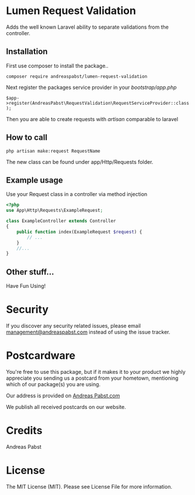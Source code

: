 # Lumen Request Validation
Adds the well known Laravel ability to separate validations from the controller.

## Installation
First use composer to install the package..
 
`composer require andreaspabst/lumen-request-validation`

Next register the packages service provider in your *bootstrap/app.php* 

`$app->register(AndreasPabst\RequestValidation\RequestServiceProvider::class);`

Then you are able to create requests with *artisan* comparable to laravel 

## How to call

`php artisan make:request RequestName`

The new class can be found under app/Http/Requests folder.

## Example usage

Use your Request class in a controller via method injection

```php
<?php 
use App\Http\Requests\ExampleRequest;

class ExampleController extends Controller
{
    public function index(ExampleRequest $request) {
	    // ...
    }
    //...
}
```

## Other stuff...
Have Fun Using!

# Security
If you discover any security related issues, please email management@andreaspabst.com instead of using the issue tracker.

# Postcardware
You're free to use this package, but if it makes it to your product we highly appreciate you sending us a postcard from your hometown, mentioning which of our package(s) you are using.

Our address is provided on [Andreas Pabst.com](https://www.andreaspabst.com)

We publish all received postcards on our website.

# Credits
Andreas Pabst

# License
The MIT License (MIT). Please see License File for more information.